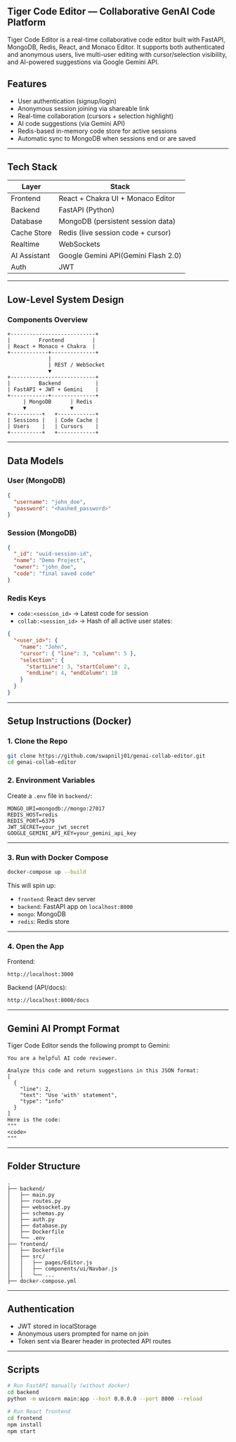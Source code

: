 ##  Tiger Code Editor — Collaborative GenAI Code Platform

Tiger Code Editor is a real-time collaborative code editor built with FastAPI, MongoDB, Redis, React, and Monaco Editor. It supports both authenticated and anonymous users, live multi-user editing with cursor/selection visibility, and AI-powered suggestions via Google Gemini API.



## Features

- User authentication (signup/login)
- Anonymous session joining via shareable link
- Real-time collaboration (cursors + selection highlight)
- AI code suggestions (via Gemini API)
- Redis-based in-memory code store for active sessions
- Automatic sync to MongoDB when sessions end or are saved

---

## Tech Stack

| Layer        | Stack                           |
|--------------|----------------------------------|
| Frontend     | React + Chakra UI + Monaco Editor |
| Backend      | FastAPI (Python)                 |
| Database     | MongoDB (persistent session data) |
| Cache Store  | Redis (live session code + cursor) |
| Realtime     | WebSockets                       |
| AI Assistant | Google Gemini API(Gemini Flash 2.0)|
| Auth         | JWT                              |

---

##  Low-Level System Design

### Components Overview

```
+---------------------------+
|         Frontend         |
| React + Monaco + Chakra  |
+------------+--------------+
             |
             | REST / WebSocket
             ▼
+---------------------------+
|         Backend           |
| FastAPI + JWT + Gemini    |
+------------+--------------+
     | MongoDB      | Redis
     ▼              ▼
+----------+   +------------+
| Sessions |   | Code Cache |
| Users    |   | Cursors    |
+----------+   +------------+
```

---

##  Data Models

###  User (MongoDB)
```json
{
  "username": "john_doe",
  "password": "<hashed_password>"
}
```

###  Session (MongoDB)
```json
{
  "_id": "uuid-session-id",
  "name": "Demo Project",
  "owner": "john_doe",
  "code": "final saved code"
}
```

###  Redis Keys

- `code:<session_id>` → Latest code for session
- `collab:<session_id>` → Hash of all active user states:
```json
{
  "<user_id>": {
    "name": "John",
    "cursor": { "line": 3, "column": 5 },
    "selection": {
      "startLine": 3, "startColumn": 2,
      "endLine": 4, "endColumn": 10
    }
  }
}
```

---

##  Setup Instructions (Docker)

### 1. Clone the Repo
```bash
git clone https://github.com/swapnilj01/genai-collab-editor.git
cd genai-collab-editor
```

### 2. Environment Variables

Create a `.env` file in `backend/`:

```
MONGO_URI=mongodb://mongo:27017
REDIS_HOST=redis
REDIS_PORT=6379
JWT_SECRET=your_jwt_secret
GOOGLE_GEMINI_API_KEY=your_gemini_api_key
```

---

### 3. Run with Docker Compose

```bash
docker-compose up --build
```

This will spin up:
- `frontend`: React dev server
- `backend`: FastAPI app on `localhost:8000`
- `mongo`: MongoDB
- `redis`: Redis store

---

### 4. Open the App

Frontend:
```
http://localhost:3000
```

Backend (API/docs):
```
http://localhost:8000/docs
```

---

##  Gemini AI Prompt Format

Tiger Code Editor sends the following prompt to Gemini:

```
You are a helpful AI code reviewer.

Analyze this code and return suggestions in this JSON format:
[
  {
    "line": 2,
    "text": "Use 'with' statement",
    "type": "info"
  }
]
Here is the code:
"""
<code>
"""
```

---

##  Folder Structure

```
.
├── backend/
│   ├── main.py
│   ├── routes.py
│   ├── websocket.py
│   ├── schemas.py
│   ├── auth.py
│   ├── database.py
│   ├── Dockerfile
│   └── .env
├── frontend/
│   ├── Dockerfile
│   ├── src/
│   │   ├── pages/Editor.js
│   │   ├── components/ui/Navbar.js
│   │   └── ...
├── docker-compose.yml
```

---

##  Authentication

- JWT stored in localStorage
- Anonymous users prompted for name on join
- Token sent via Bearer header in protected API routes

---

##  Scripts

```bash
# Run FastAPI manually (without docker)
cd backend
python -m uvicorn main:app --host 0.0.0.0 --port 8000 --reload

# Run React frontend
cd frontend
npm install
npm start
```
